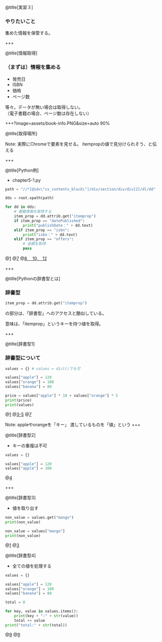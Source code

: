 @title[実習３]

### やりたいこと

集めた情報を保管する。

+++

@title[情報取得]

### （まずは）情報を集める

* 発売日
* ISBN
* 価格
* ページ数

等々。データが無い場合は取得しない。  
（電子書籍の場合、ページ数は存在しない）

+++?image=assets/book-info.PNG&size=auto 90%

@title[取得場所]

Note:
実際にChromeで要素を見せる。
itempropの値で見分けられそう、と伝える

+++

@title[Python例]

* chapter5-1.py

```python
path = "//*[@id=\"cx_contents_block\"]/div/section/div/div[2]/dl/dd"

dds = root.xpath(path)

for dd in dds:
    # 書籍情報を取得する
    item_prop = dd.attrib.get("itemprop")
    if item_prop == "datePublished":
        print("publishDate：" + dd.text)
    elif item_prop == "isbn":
        print("isbn：" + dd.text)
    elif item_prop == "offers":
        # 金額を取得
        pass
```
@[1](XPath指定。dd要素（テーブルのデータ）全部)
@[7](dd要素の属性の「itemprop」属性を取得)
@[8,　10,　12](itemprop属性値で、どのデータか判別)

+++

@title[Pythonの辞書型とは]

### 辞書型
```python
item_prop = dd.attrib.get("itemprop")
```

の部分は、「辞書型」へのアクセスと酷似している。

意味は、「itemprop」というキーを持つ値を取得。

+++

@title[辞書型1]

### 辞書型について

```python
values = {} # values = dict()でも可

values["apple"] = 120
values["orange"] = 100
values["banana"] = 80

price = values["apple"] * 10 + values["orange"] * 5
print(price)
print(values)
```
@[1](辞書の初期化)
@[3-5](辞書へ要素追加)
@[7](要素を取り出して、計算に使用)

Note:
appleやorangeを「キー」
渡しているものを「値」という
+++

@title[辞書型2]

* キーの重複は不可

```python
values = {}

values["apple"] = 120
values["apple"] = 100
```
@[4](appleの値が上書きされる)

+++

@title[辞書型3]

* 値を取り出す

```python
non_value = values.get("mango")
print(non_value)

non_value = values["mango"]
print(non_value)
```
@[1](キーが無くても、エラーにならない)
@[3](キーが無い場合、エラーになる)

@title[辞書型4]

* 全ての値を処理する

```python
values = {}

values["apple"] = 120
values["orange"] = 100
values["banana"] = 80

total = 0

for key, value in values.items():
    print(key + ":" + str(value))
    total += value
print("total:" + str(total))
```
@[9](ループする場合は、.items()を使う)
@[9](キーと値をまとめて取得する)